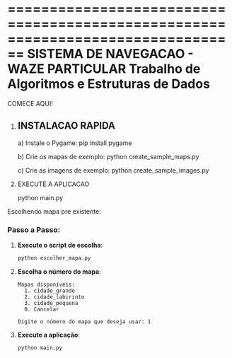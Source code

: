 ================================================================================
SISTEMA DE NAVEGACAO - WAZE PARTICULAR
Trabalho de Algoritmos e Estruturas de Dados
================================================================================

COMECE AQUI!

1. ## INSTALACAO RAPIDA

   a) Instale o Pygame:
   pip install pygame

   b) Crie os mapas de exemplo:
   python create_sample_maps.py

   c) Crie as imagens de exemplo:
   python create_sample_images.py

2. EXECUTE A APLICACAO

   python main.py

Escolhendo mapa pre existente:

### Passo a Passo:

1. **Execute o script de escolha**:

   ```bash
   python escolher_mapa.py
   ```

2. **Escolha o número do mapa**:

   ```
   Mapas disponíveis:
     1. cidade_grande
     2. cidade_labirinto
     3. cidade_pequena
     0. Cancelar

   Digite o número do mapa que deseja usar: 1
   ```

3. **Execute a aplicação**:
   ```bash
   python main.py
   ```
